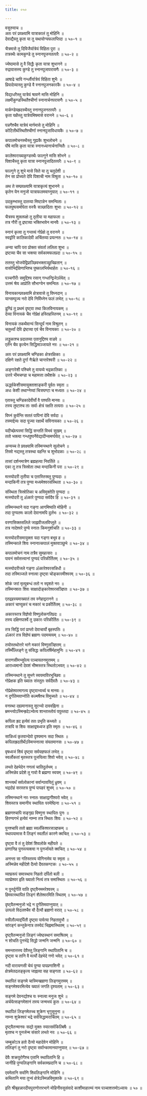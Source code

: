 ```yaml
---
title: ०५०

---
```

वसुरुवाच ॥  
अतः परं प्रवक्ष्यामि यात्राकालं तु मोहिनि ॥  
देवाद्यैस्तु कृता या तु यथायोग्यफलाप्तिदा ॥ ५०-१ ॥  
  
चैत्रमासे तु दिविजैर्यात्रेयं विहिता पुरा ॥  
तत्रस्थैः कामकुण्डे तु स्नानपूजनतत्परैः ॥ ५०-२ ॥  
  
ज्येष्ठमासे तु वै सिद्धैः कृता यात्रा शुभानने ॥  
रुद्रावासस्य कुण्डे तु स्नानपूजापरायणैः ॥ ५०-३ ॥  
  
आषाढे चापि गन्धर्वैर्यात्रेयं विहिता शुभैः ॥  
प्रियादेव्यास्तु कुण्डे वै स्नानपूजनकारकैः ॥ ५०-४ ॥  
  
विद्याधरैस्तु यात्रेयं श्रावणे मासि मोहिनि ॥  
लक्ष्मीकुण्डस्थितैश्चीर्णा स्नानार्चनपरायणैः ॥ ५०-५ ॥  
  
मार्कण्डेयह्रदस्थैस्तु स्नानपूजनतत्परैः ॥  
कृता यक्षैस्तु यात्रेयमिषमासे वरानने ॥ ५०-६ ॥  
  
पन्नगैश्चैव यात्रेयं मार्गमासे तु मोहिनि ॥  
कोटितीर्थस्थितैश्चीर्णा स्नानपूजाविधायकैः ॥ ५०-७ ॥  
  
कपालमोचनस्थैस्तु गुह्यकैः शुभलोचने ॥  
पौषे मासि कृता यात्रा स्नानध्यानार्चनान्वितैः ॥ ५०-८ ॥  
  
कालेश्वराख्यकुण्डस्थैः फाल्गुने मासि शोभने ॥  
पिशाचैस्तु कृता यात्रा स्नानपूजादितत्परैः ॥ ५०-९ ॥  
  
फाल्गुने तु शुभे मासे सिते या तु चतुर्दशी ॥  
तेन सा प्रोच्यते देवि पिशाची नाम विश्रुता ॥ ५०-१० ॥  
  
अथ ते सम्प्रवक्ष्यामि यात्राकृत्यं शुभानने ॥  
कृतेन येन मनुजो यात्राफलमवाप्नुयात् ॥ ५०-११ ॥  
  
उदकुम्भास्तु दातव्या मिष्टान्नेन समन्विताः ॥  
फलपुष्पसमोपेता वस्त्रैः सञ्छादिताः शुभाः ॥ ५०-१२ ॥  
  
चैत्रस्य शुक्लपक्षे तु तृतीया या महाफला ॥  
तत्र गौरी तु द्रष्टव्या भक्तिभावेन मानवैः ॥ ५०-१३ ॥  
  
स्नानं कृत्वा तु गन्तव्यं गोप्रेक्षे तु वरानने ॥  
स्वर्द्वारि कालिकादेवी अर्चितव्या प्रयत्नतः ॥ ५०-१४ ॥  
  
अन्या चापि परा प्रोक्ता संवर्ता ललिता शुभा ॥  
द्रष्टव्या चैव सा भक्त्या सर्वकामफलप्रदा ॥ ५०-१५ ॥  
  
ततस्तु भोजयेद्विप्राञ्छिवभक्ताञ्छुचिव्रतान् ॥  
वासोभिर्द्दक्षिणाभिश्च पुष्कालभिर्यथार्हतः ॥ ५०-१६ ॥  
  
पञ्चगौरीः समुद्दिश्य रसान् गन्धान्द्विजेऽर्पयेत् ॥  
उत्तमं श्रेय आप्रोति सौभाग्येन समन्वितः ॥ ५०-१७ ॥  
  
विनायकान्प्रवक्ष्यामि क्षेत्रावासे तु विघ्नदान् ॥  
यान्सम्पूज्य नरो देवि निर्विघ्नेन फलं लभेत् ॥ ५०-१८ ॥  
  
ढुण्ढिं तु प्रथमं दृष्ट्वा तथा किलविनायकम् ॥  
देव्या विनायकं चैव गोप्रेक्षं हस्तिहस्तिनम् ॥ ५०-१९ ॥  
  
विनायकं तकथैवान्यं सिन्दूर्यं नाम विश्रुतन् ॥  
चतुर्थ्यां देवि द्रंष्टव्या एवं चैव विनायकाः ॥ ५०-२० ॥  
  
लड्डुकाश्च प्रदातव्या एतानुद्दिश्य वाडवे ॥  
एतेन चैव कृत्येन सिद्धिमाञ्जायते नरः ॥ ५०-२१ ॥  
  
अतः परं प्रवक्ष्यामि चण्डिकाः क्षेत्ररक्षिकाः ॥  
दक्षिणे रक्षते दुर्गा नैर्ऋते चान्तरेश्वरी ॥ ५०-२२ ॥  
  
अङ्गारेशी पश्चिमे तु वायव्ये भद्रकालिका ॥  
उत्तरे भीमचण्डा च महामत्ता तथैशके ॥ ५०-२३ ॥  
  
ऊर्द्ध्वकेशीसमायुक्ताशाङ्करी पूर्वतः स्मृता ॥  
अधः केशी तथाग्नेय्यां चित्रघण्टा च मध्यतः ॥ ५०-२४ ॥  
  
एतास्तु चण्डिकादेवीर्यो वै पश्यति मानवः ॥  
तस्य तुष्टाश्च ताः सर्वाः क्षेत्रं रक्षति तत्पराः ॥ ५०-२५ ॥  
  
विघ्नं कुर्वन्ति सततं पापिनां देवि सर्वदा ॥  
तस्माद्देव्यः सदा पूज्या रक्षार्थे सविनायकाः ॥ ५०-२६ ॥  
  
यदीच्छेत्परमां सिद्धिं सन्ततिं विभवं सुखम् ॥  
ततो भक्त्या गन्धपुष्पनैवेद्यादीन्समर्प्पयेत् ॥ ५०-२७ ॥  
  
अन्यच्च ते प्रवक्ष्यामि तस्मिन्स्थाने सुलोचने ॥  
तिस्रो नद्यस्तु तत्रस्था वहन्ति च शुभोदकाः ॥ ५०-२८ ॥  
  
तासां दर्शनमात्रेण ब्रह्महत्या निवर्तिते ॥  
एका तु तत्र त्रिस्रोता तथा मन्दाकिनी परा ॥ ५०-२९ ॥  
  
मत्स्योदरी तृतीया च एतास्तिस्रतु पुण्यदाः ॥  
मन्दाकिनी तत्र पुण्या मध्यमेश्वरसंस्थिता ॥ ५०-३० ॥  
  
संस्थिता त्रिस्रोतिका च अविमुक्तेति पुण्यदा ॥  
मत्स्योदरी तु ॐकारे पुण्यदा सर्वदैव हि ॥ ५०-३१ ॥  
  
तस्मिन्स्थाने यदा गङ्गा आगमिष्यति मोहिनी ॥  
तदा पुण्यतमः कालो देवानामपि दुर्लभः ॥ ५०-३२ ॥  
  
वरणासिक्तसलिले जाह्नवीजलविप्लुते ॥  
तत्र नादेश्वरे पुण्ये स्नातः किमनुशोचति ॥ ५०-३३ ॥  
  
मत्स्योदरीसमायुक्ता यदा गङ्गा बभूव ह ॥  
तस्मिन्काले शिवः स्नानात्कपालं मुक्तवाञ्छुभे ॥ ५०-३४ ॥  
  
कपालमोचनं नाम तत्रैव सुमहत्सरः ॥  
पावनं सर्वसत्त्वानां पुण्यदं परिकीर्तितम् ॥ ५०-३५ ॥  
  
मत्स्योदरीजले गङ्गा ॐकारेश्वरसन्निधौ ॥  
तदा तस्मिञ्जले स्नात्वा दृष्ट्वा चोङ्कारमीश्वरम् ॥ ५०-३६ ॥  
  
शोकं जरां मृत्युबन्धं ततो न स्पृशते नरः ॥  
तस्मिन्स्रातः शिवः साक्षादोङ्कारेश्वरसञ्ज्ञितः ॥ ५०-३७ ॥  
  
एतद्रहस्यमाख्यातं तव स्नेहाद्वरानने ॥  
अकारं चाप्युकरं च मकारं च प्रकीर्तितम् ॥ ५०-३८ ॥  
  
अकारस्तत्र विज्ञेयो विष्णुलोकगतिप्रदः ॥  
तस्य दक्षिणपार्श्वे तु उकारः परिकीर्तितः ॥ ५०-३९ ॥  
  
तत्र सिद्धिं परां प्राप्तो देवाचार्यो बृहस्पतिः ॥  
ॐकारं तत्र विज्ञेयं ब्रह्मणः पदमव्ययम् ॥ ५०-४० ॥  
  
तयोस्तथोत्तरे भागे मकारं विष्णुसञ्ज्ञितम् ॥  
तस्मिँल्लिङ्गे तु संसिद्धः कपिलर्षिर्महामुनिः ॥ ५०-४१ ॥  
  
वाराणसीमभ्युपेत्य पञ्चायतनमुत्तमम् ॥  
आराध्यमानो देवशं भीष्मस्तत्र स्थितोऽभवत् ॥ ५०-४२ ॥  
  
तस्मिन्स्थाने तु सुभगे स्वयमाविरभूच्छिवः ॥  
गोप्रेक्षक इति ख्यातः संस्तुतः सर्वदैवतैः ॥ ५०-४३ ॥  
  
गोप्रेक्षेश्वरमागत्य दृष्ट्वाभ्यर्च्य च मानवः ॥  
न दुर्गतिमवाप्नोति कल्मषैश्च विमुच्यते ॥ ५०-४४ ॥  
  
वनस्था दह्यमानास्तु सुरभ्यो दाववह्निना ॥  
म्रमन्त्योऽस्मिन्ह्रदेऽभ्येत्य शान्तास्तोयं पपुस्तदा ॥ ५०-४५ ॥  
  
कपिला ह्रद इत्येवं ततः प्रभृति कथ्यते ॥  
तत्रापि स शिवः साक्षाद्वषध्वज इति स्मृतः ॥ ५०-४६ ॥  
  
सान्निध्यं कृतवान्देवो दृश्यमानः सदा स्थितः ॥  
कपिलाह्रदतीर्थेऽस्मिन्स्नात्वा संयतमानसः ॥ ५०-४७ ॥  
  
वृषध्वजं शिवं दृष्ट्वा सर्वयज्ञफलं लभेत् ॥  
स्वर्लोकतां मृतस्तत्र पूजयित्वा शिवो भवेत् ॥ ५०-४८ ॥  
  
लभते देहभेदेन गणत्वं चातिदुर्लभम् ॥  
अस्मिन्नेव प्रदेशे तु गावो वै ब्रह्मणा स्वयम् ॥ ५०-४९ ॥  
  
शान्त्यर्थं सर्वलोकानां सर्वान्पावयितुं ध्रुवम् ॥  
भद्रदोहं सरस्तत्र पुण्यं पापहरं शुभम् ॥ ५०-५० ॥  
  
तस्मिन्स्थाने नरः स्नातः साक्षाद्वागीश्वरो भवेत् ॥  
शिवस्तत्र समानीय स्थापितः परमेष्ठिना ॥ ५०-५१ ॥  
  
ब्रह्मणश्चापि सङ्गृह्य विष्णुना स्थापितः पुनः ॥  
हिरण्यगर्भ इत्येवं नाम्ना तत्र स्थितः शिवः ॥ ५०-५२ ॥  
  
पुनश्चापि ततो ब्रह्मा स्वर्लोकेश्वरसञ्ज्ञकम् ॥  
स्थापयामास वै लिङ्गं स्वर्लीलं कारणे क्वचित् ॥ ५०-५३ ॥  
  
दृष्ट्वा वै तं तु देवेशं शिवलोके महीयते ॥  
प्राणानिह पुनस्त्यक्त्वा न पुनर्जायते क्वचित् ॥ ५०-५४ ॥  
  
अनन्ता सा गतिस्तस्य योगिनामेव या स्मृता ॥  
अस्मिन्नेव महीदेशे दैत्यो दैवतकण्टकः ॥ ५०-५५ ॥  
  
व्याघ्ररूपं समास्थाय निहतो दर्पितो बली ॥  
व्याघ्रेश्वर इति ख्यातो नित्यं तत्र समास्थितः ॥ ५०-५६ ॥  
  
न पुनर्दुर्गतिं याति दृष्ट्वैनममरेश्वरम् ॥  
हिमवत्स्थापितं लिङ्गं शैलेश्वरमिति स्थितम् ॥ ५०-५७ ॥  
  
दृष्ट्वैतन्मनुजो भद्रे न दुर्गतिमवाप्नुयात् ॥  
उत्पलो विदलश्चैव यौ दैत्यौ ब्रह्मणो वरात् ॥ ५०-५८ ॥  
  
स्त्रीलौल्याद्दर्पितौ दृष्ट्वा पार्वत्या निहतावुभौ ॥  
सांरङ्गं कन्तुकेनात्र तस्येदं चिह्नमास्थितम् ॥ ५०-५९ ॥  
  
दृष्ट्वैतन्मनुजो लिङ्गं ज्येष्ठस्थानं समाश्रितम् ॥  
न शोचति पुनर्भद्रे सिद्धो जन्मनि जन्मनि ॥ ५०-६० ॥  
  
समन्तात्तस्य देवैस्तु लिङ्गानि स्थापितानि च ॥  
दृष्ट्वा च तानि वै मर्त्यो देहभेदे गणो भवेत् ॥ ५०-६१ ॥  
  
नदी वारायणसी चेयं पुण्या पापप्रणाशिनी ॥  
क्षेत्रमेतदलङ्कृत्य जाह्नव्या सह सङ्गता ॥ ५०-६२ ॥  
  
स्थापितं सङ्गमे चास्मिन्ब्रह्मणा लिङ्गमुत्तमम् ॥  
सङ्गमेश्वरमित्येव ख्यातं जगति दृश्यताम् ॥ ५०-६३ ॥  
  
सङ्गमे देवनद्योश्च यः स्नात्वा मनुजः शुभे ॥  
अर्चयेत्सङ्गमेशानं तस्य जन्मभयं कुतः ॥ ५०-६४ ॥  
  
स्थापितं लिङ्गमेतच्च शुक्रेण भृगुसूनुना ॥  
नाम्ना शुक्रेश्वरं भद्रे सर्वसिद्धामरार्चितम् ॥ ५०-६५ ॥  
  
दृष्ट्वैतन्मानवः सद्यो मुक्तः स्यात्सर्वकिल्बिषैः ॥  
मृतश्च न पुनर्जन्म संसारे लभते नरः ॥ ५०-६६ ॥  
  
जम्बुकोऽत्र हतो दैत्यो महादेवेन मोहिनि ॥  
तलिङ्गं तु नरो दृष्ट्वा सर्वान्कामानवाप्नुयात् ॥ ५०-६७ ॥  
  
देवैः शक्रपुरोगैश्च एतानि स्थापितानि हि ॥  
जानीहि पुण्यलिङ्गानि सर्वकामप्रदानि च ॥ ५०-६८ ॥  
  
एवमेतानि सर्वाणि शिवलिङ्गानि मोहिनि ॥  
कथितानि मया तुभ्यं क्षेत्रेऽस्मिन्नविमुक्तके ॥ ५०-६९ ॥  
  
इति श्रीबृहन्नारदीयपुराणोत्तरभागे मोहिनीवसुसंवादे काशीमाहात्म्यं नाम पञ्चाशत्तमोऽध्यायः ॥ ५० ॥
